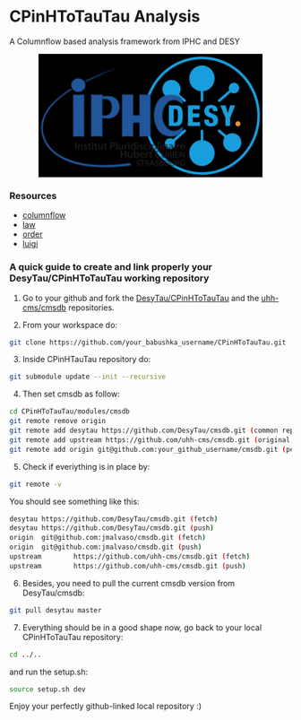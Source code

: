 # CPinHToTauTau Analysis

A Columnflow based analysis framework from IPHC and DESY

<!-- marker-before-logo -->

<div style="text-align: center;">
    <img src="assets/logo.png" alt="Logo" style="width: 400px; height: 220px; display: block; margin: 0 auto;">
</div>

<!-- marker-after-logo -->

### Resources

- [columnflow](https://github.com/columnflow/columnflow/tree/master)
- [law](https://github.com/riga/law)
- [order](https://github.com/riga/order)
- [luigi](https://github.com/spotify/luigi)

### A quick guide to create and link properly your DesyTau/CPinHToTauTau working repository 

1. Go to your github and fork the [DesyTau/CPinHToTauTau](https://github.com/DesyTau/CPinHToTauTau) and the [uhh-cms/cmsdb](https://github.com/uhh-cms/cmsdb) repositories.

2. From your workspace do:
```bash
git clone https://github.com/your_babushka_username/CPinHToTauTau.git
```
3. Inside CPinHTauTau repository do:
```bash
git submodule update --init --recursive
```
4. Then set cmsdb as follow:
```bash
cd CPinHToTauTau/modules/cmsdb
git remote remove origin
git remote add desytau https://github.com/DesyTau/cmsdb.git (common repository)
git remote add upstream https://github.com/uhh-cms/cmsdb.git (original repository)
git remote add origin git@github.com:your_github_username/cmsdb.git (personal repository, the link here is the ssh one)
```
5. Check if everiything is in place by:
```bash
git remote -v
```
You should see something like this:
```bash
desytau https://github.com/DesyTau/cmsdb.git (fetch)
desytau https://github.com/DesyTau/cmsdb.git (push)
origin  git@github.com:jmalvaso/cmsdb.git (fetch)
origin  git@github.com:jmalvaso/cmsdb.git (push)
upstream        https://github.com/uhh-cms/cmsdb.git (fetch)
upstream        https://github.com/uhh-cms/cmsdb.git (push)
```
6. Besides, you need to pull the current cmsdb version from DesyTau/cmsdb:
```bash
git pull desytau master
```
7. Everything should be in a good shape now, go back to your local CPinHToTauTau repository:
 ```bash
cd ../..
```
and run the setup.sh:
```bash
source setup.sh dev
```
Enjoy your perfectly github-linked local repository :)
